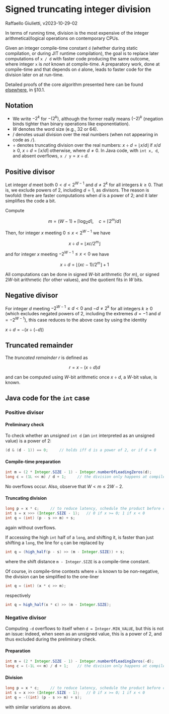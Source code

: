 # Signed truncating integer division

Raffaello Giulietti, v2023-10-29-02

In terms of running time, division is the most expensive of the integer arithmetical/logical operations on contemporary CPUs.

Given an integer compile-time constant `d` (whether during static compilation, or during JIT runtime compilation), the goal is to replace later computations of `x / d` with faster code producing the same outcome, where integer `x` is _not_ known at compile-time.
A preparatory work, done at compile-time and that depends on `d` alone, leads to faster code for the division later on at run-time.

Detailed proofs of the core algorithm presented here can be found [elsewhere](https://drive.google.com/file/d/1gp5xv4CAa78SVgCeWfGqqI4FfYYYuNFb), in §10.1.

## Notation

* We write $-2^k$ for $-(2^k)$, although the former really means $(-2)^k$ (negation binds tighter than binary operations like exponentiation).
* $W$ denotes the word size (e.g., $32$ or $64$).
* $/$ denotes usual division over the real numbers (when not appearing in code as `/`).
* $\div$ denotes truncating division over the real numbers: $x \div d = \lfloor x / d\rfloor$ if $x / d \ge 0$, $x \div d = \lceil x / d\rceil$ otherwise, where $d \ne 0$.
In Java code, with `int x, d`, and absent overflows, `x / y`${}= x \div d$.

## Positive divisor

Let integer $d$ meet both $0 < d < 2^{W-1}$ and $d \ne 2^k$ for all integers $k \ge 0$.
That is, we exclude powers of $2$, including $d = 1$, as divisors.
The reason is twofold: there are faster computations when $d$ is a power of $2$; and it later simplifies the code a bit.

Compute

$$m = (W - 1) + \lceil \log_2 d\rceil, \quad c = \lceil 2^m / d\rceil$$

Then, for integer $x$ meeting $0 \le x < 2^{W-1}$ we have

$$x \div d = \lfloor x c / 2^m\rfloor$$

and for integer $x$ meeting $-2^{W-1} \le x < 0$ we have

$$x \div d = \lfloor (x c - 1) / 2^m\rfloor + 1$$

All computations can be done in signed $W$-bit arithmetic (for $m$), or signed $2 W$-bit arithmetic (for other values), and the quotient fits in $W$ bits.

## Negative divisor

For integer $d$ meeting $-2^{W-1} \le d < 0$ and $-d \ne 2^k$ for all integers $k \ge 0$ (which excludes negated powers of $2$, including the extremes $d = -1$ and $d = -2^{W-1}$), this case reduces to the above case by using the identity

$x \div d = -(x \div (-d))$

## Truncated remainder

The _truncated remainder_ $r$ is defined as

$$r = x - (x \div d) d$$

and can be computed using $W$-bit arithmetic once $x \div d$, a $W$-bit value, is known.

## Java code for the `int` case

### Positive divisor

#### Preliminary check

To check whether an _unsigned_ `int d` (an `int` interpreted as an unsigned value) is a power of $2$:

```java
(d & (d - 1)) == 0;     // holds iff d is a power of 2, or if d = 0
```

#### Compile-time preparation

```java
int m = (2 * Integer.SIZE - 1) - Integer.numberOfLeadingZeros(d);
long c = (1L << m) / d + 1;     // the division only happens at compile-time
```

No overflows occur.
Also, observe that $W < m \le 2 W - 2$.

#### Truncating division

```java
long p = x * c;     // to reduce latency, schedule the product before computing s
int s = x >>> (Integer.SIZE - 1);   // 0 if x >= 0; 1 if x < 0
int q = (int) (p - s >> m) + s;
```

again without overflows.

If accessing the high `int` half of a `long`, and shifting it, is faster than just shifting a `long`, the line for `q` can be replaced by

```java
int q = (high_half(p - s) >> (m - Integer.SIZE)) + s;
```

where the shift distance `m - Integer.SIZE` is a compile-time constant.

Of course, in compile-time contexts where `x` is known to be non-negative, the division can be simplified to the one-liner

```java
int q = (int) (x * c >> m);
```

respectively

```java
int q = high_half(x * c) >> (m - Integer.SIZE);
```

### Negative divisor

Computing `-d` overflows to itself when `d = Integer.MIN_VALUE`, but this is not an issue: indeed, when seen as an unsigned value, this is a power of $2$, and thus excluded during the preliminary check.

#### Preparation

```java
int m = (2 * Integer.SIZE - 1) - Integer.numberOfLeadingZeros(-d);
long c = (-1L << m) / d + 1;    // the division only happens at compile-time
```

#### Division

```java
long p = x * c;     // to reduce latency, schedule the product before computing s
int s = x >>> (Integer.SIZE - 1);   // 0 if x >= 0; 1 if x < 0
int q = -((int) (p - s >> m) + s);
```

with similar variations as above.
